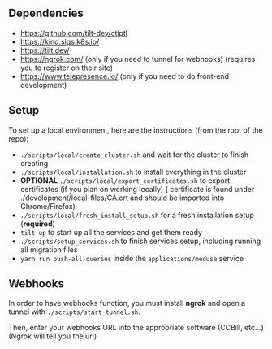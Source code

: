 ## Dependencies

- https://github.com/tilt-dev/ctlptl
- https://kind.sigs.k8s.io/
- https://tilt.dev/
- https://ngrok.com/ (only if you need to tunnel for webhooks) (requires you to register on their site)
- https://www.telepresence.io/ (only if you need to do front-end development)

## Setup

To set up a local environment, here are the instructions (from the root of the repo):

- `./scripts/local/create_cluster.sh` and wait for the cluster to finish creating
- `./scripts/local/installation.sh` to install everything in the cluster
- **OPTIONAL** `./scripts/local/export_certificates.sh` to export certificates (if you plan on working locally) (
  certificate is found under ./development/local-files/CA.crt and should be imported into Chrome/Firefox)
- `./scripts/local/fresh_install_setup.sh` for a fresh installation setup (**required**)
- `tilt up` to start up all the services and get them ready
- `./scripts/setup_services.sh` to finish services setup, including running all migration files
- `yarn run push-all-queries` inside the `applications/medusa` service

## Webhooks

In order to have webhooks function, you must install **ngrok** and open a tunnel with `./scripts/start_tunnel.sh`.

Then, enter your webhooks URL into the appropriate software (CCBill, etc...) (Ngrok will tell you the url)
